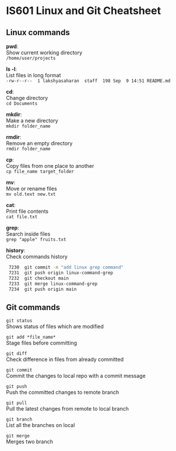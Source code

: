 # IS601 Linux and Git Cheatsheet


## Linux commands
**pwd**:<br>
Show current working directory<br>
`/home/user/projects`<br>

**ls -l**:<br>
List files in long format<br>
`-rw-r--r--  1 lakshyasaharan  staff  198 Sep  9 14:51 README.md`<br>

**cd**:<br>
Change directory<br>
`cd Documents`<br>

**mkdir**:<br>
Make a new directory<br>
`mkdir folder_name`<br>

**rmdir**:<br>
Remove an empty directory<br>
`rmdir folder_name`<br>

**cp**:<br>
Copy files from one place to another<br>
`cp file_name target_folder`<br>

**mv**:<br>
Move or rename files<br>
`mv old.text new.txt`<br>

**cat**:<br>
Print file contents<br>
`cat file.txt`<br>

**grep**:<br>
Search inside files<br>
`grep "apple" fruits.txt`<br>

**history**:<br>
Check commands history<br>
```bash
 7230  git commit -m "add linux grep command"
 7231  git push origin linux-command-grep
 7232  git checkout main
 7233  git merge linux-command-grep
 7234  git push origin main
```

## Git commands
`git status`<br>
Shows status of files which are modified

`git add *file_name*`<br>
Stage files before committing 

`git diff`<br>
Check difference in files from already committed

`git commit`<br>
Commit the changes to local repo with a commit message

`git push`<br>
Push the committed changes to remote branch

`git pull`<br>
Pull the latest changes from remote to local branch

`git branch`<br>
List all the branches on local

`git merge`<br>
Merges two branch
